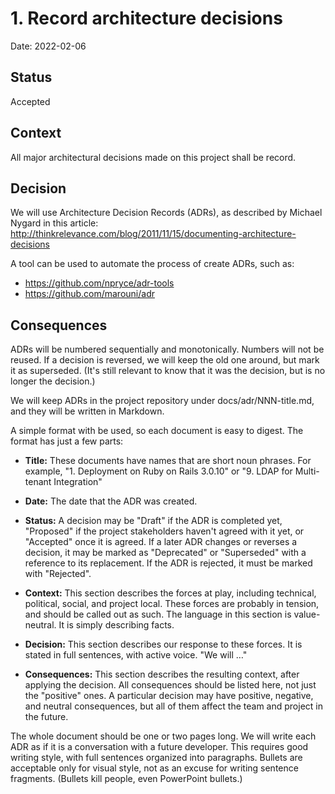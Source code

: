 
# 1. Record architecture decisions

Date: 2022-02-06

## Status

Accepted

## Context

All major architectural decisions made on this project shall be record.

## Decision

We will use Architecture Decision Records (ADRs), as described by Michael Nygard
in this article:
http://thinkrelevance.com/blog/2011/11/15/documenting-architecture-decisions

A tool can be used to automate the process of create ADRs, such as:

* https://github.com/npryce/adr-tools
* https://github.com/marouni/adr

## Consequences

ADRs will be numbered sequentially and monotonically. Numbers will not be
reused. If a decision is reversed, we will keep the old one around, but mark it
as superseded. (It's still relevant to know that it was the decision, but is no
longer the decision.)

We will keep ADRs in the project repository under docs/adr/NNN-title.md, and
they will be written in Markdown.

A simple format with be used, so each document is easy to digest. The format has
just a few parts:

* **Title:** These documents have names that are short noun phrases. For
  example, "1. Deployment on Ruby on Rails 3.0.10" or "9. LDAP for Multi-tenant
  Integration"

* **Date:** The date that the ADR was created.

* **Status:** A decision may be "Draft" if the ADR is completed yet, "Proposed"
  if the project stakeholders haven't agreed with it yet, or "Accepted" once it
  is agreed. If a later ADR changes or reverses a decision, it may be marked as
  "Deprecated" or "Superseded" with a reference to its replacement. If the ADR
  is rejected, it must be marked with "Rejected".

* **Context:** This section describes the forces at play, including technical,
  political, social, and project local. These forces are probably in tension,
  and should be called out as such. The language in this section is
  value-neutral. It is simply describing facts.

* **Decision:** This section describes our response to these forces. It is
  stated in full sentences, with active voice. "We will …"

* **Consequences:** This section describes the resulting context, after applying
  the decision. All consequences should be listed here, not just the "positive"
  ones. A particular decision may have positive, negative, and neutral
  consequences, but all of them affect the team and project in the future.

The whole document should be one or two pages long. We will write each ADR as if
it is a conversation with a future developer. This requires good writing style,
with full sentences organized into paragraphs. Bullets are acceptable only for
visual style, not as an excuse for writing sentence fragments. (Bullets kill
people, even PowerPoint bullets.)
